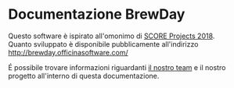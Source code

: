 # Documentazione BrewDay 
Questo software è ispirato all'omonimo di [SCORE Projects 2018](http://score-contest.org/2018/projects/brewday.php).  
Quanto sviluppato è disponibile pubblicamente all'indirizzo http://brewday.officinasoftware.com/

É possibile trovare informazioni riguardanti [il nostro team](01_Introduzione/Team.md) e il nostro progetto all'interno di questa documentazione.